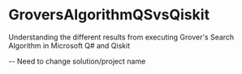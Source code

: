 # GroversAlgorithmQSvsQiskit
Understanding the different results from executing Grover's Search Algorithm in Microsoft Q# and Qiskit

-- Need to change solution/project name
